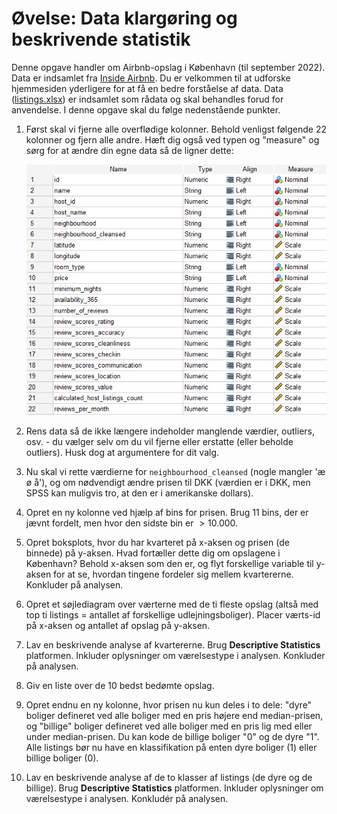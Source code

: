 # Øvelse: Data klargøring og beskrivende statistik

Denne opgave handler om Airbnb-opslag i København (til september 2022). Data er indsamlet fra [Inside Airbnb](http://insideairbnb.com/copenhagen). Du er velkommen til at udforske hjemmesiden yderligere for at få en bedre forståelse af data. Data ([listings.xlsx](listings.xlsx)) er indsamlet som rådata og skal behandles forud for anvendelse. I denne opgave skal du følge nedenstående punkter.

1. Først skal vi fjerne alle overflødige kolonner. Behold venligst følgende 22 kolonner og fjern alle andre. Hæft dig også ved typen og "measure" og sørg for at ændre din egne data så de ligner dette:

   ![data](data.png)

2. Rens data så de ikke længere indeholder manglende værdier, outliers, osv. - du vælger selv om du vil fjerne eller erstatte (eller beholde outliers). Husk dog at argumentere for dit valg.

3. Nu skal vi rette værdierne for `neighbourhood_cleansed` (nogle mangler 'æ ø å'), og om nødvendigt ændre prisen til DKK (værdien er i DKK, men SPSS kan muligvis tro, at den er i amerikanske dollars).

4. Opret en ny kolonne ved hjælp af bins for prisen. Brug 11 bins, der er jævnt fordelt, men hvor den sidste bin er $> 10.000$.

5. Opret boksplots, hvor du har kvarteret på x-aksen og prisen (de binnede) på y-aksen. Hvad fortæller dette dig om opslagene i København? Behold x-aksen som den er, og flyt forskellige variable til y-aksen for at se, hvordan tingene fordeler sig mellem kvartererne. Konkluder på analysen.

6. Opret et søjlediagram over værterne med de ti fleste opslag (altså med top ti listings = antallet af forskellige udlejningsboliger). Placer værts-id på x-aksen og antallet af opslag på y-aksen.

7. Lav en beskrivende analyse af kvartererne. Brug **Descriptive Statistics** platformen. Inkluder oplysninger om værelsestype i analysen. Konkluder på analysen.

8. Giv en liste over de 10 bedst bedømte opslag.

9. Opret endnu en ny kolonne, hvor prisen nu kun deles i to dele: "dyre" boliger defineret ved alle boliger med en pris højere end median-prisen, og "billige" boliger defineret ved alle boliger med en pris lig med eller under median-prisen. Du kan kode de billige boliger "0" og de dyre "1". Alle listings bør nu have en klassifikation på enten dyre boliger (1) eller billige boliger (0).

10. Lav en beskrivende analyse af de to klasser af listings (de dyre og de billige). Brug **Descriptive Statistics** platformen. Inkluder oplysninger om værelsestype i analysen. Konkludér på analysen.
